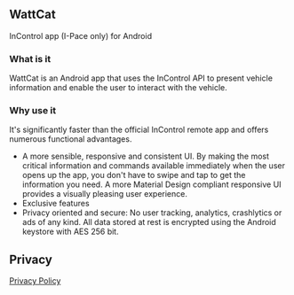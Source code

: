 ## WattCat

InControl app (I-Pace only) for Android

### What is it

WattCat is an Android app that uses the InControl API to present vehicle information and enable the user to interact with the vehicle. 

### Why use it

It's significantly faster than the official InControl remote app and offers numerous functional advantages.

- A more sensible, responsive and consistent UI. By making the most critical information and commands available immediately when the user opens up the app, you don't have to swipe and tap to get the information you need. A more Material Design compliant responsive UI provides a visually pleasing user experience.
- Exclusive features
- Privacy oriented and secure: No user tracking, analytics, crashlytics or ads of any kind. All data stored at rest is encrypted using the Android keystore with AES 256 bit.

## Privacy

[Privacy Policy](PRIVACY.md)
